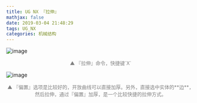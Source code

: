 ```yaml
---
title: UG NX 『拉伸』
mathjax: false
date: 2019-03-04 21:48:29
tags: UG_NX
categories: 机械结构
---
```


![image](https://ws1.sinaimg.cn/large/006mcMYXgy1g0r3r4zdzkj308x04k0t2.jpg)
<div style="font-size:13px;color:gray;text-align:center">▲ 『拉伸』命令，快捷键`X`</div>

<!--more-->

![image](https://wx2.sinaimg.cn/large/006mcMYXgy1g0r3rjhn3aj30a10hudgm.jpg)
<div style="font-size:13px;color:gray;text-align:center">▲ 『偏置』选项是比较好的，开放曲线可以直接加厚。另外，直接选中实体的**边**，然后拉伸，通过『偏置』加厚，是一个比较快捷的拉伸方式。</div>
